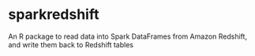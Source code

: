 # sparkredshift
An R package to read data into Spark DataFrames from Amazon Redshift, and write them back to Redshift tables

